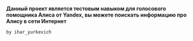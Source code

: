 **Данный проект является тестовым навыком для голосового помощника Алиса от Yandex, вы можете поискать информацию про Алису в сети Интернет**

```
by ihar_yurkevich
```
